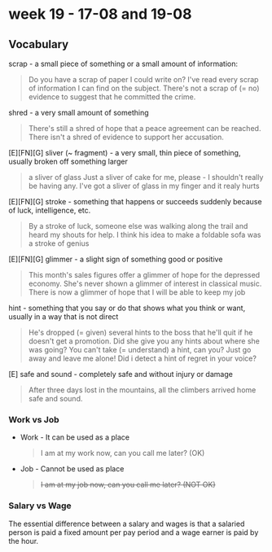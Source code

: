 # week 19 - 17-08 and 19-08

## Vocabulary
scrap - a small piece of something or a small amount of information:
> Do you have a scrap of paper I could write on?
> I've read every scrap of information I can find on the subject.
> There's not a scrap of (= no) evidence to suggest that he committed the crime.

shred - a very small amount of something
> There's still a shred of hope that a peace agreement can be reached.
> There isn't a shred of evidence to support her accusation.

[E][FN][G] sliver (~ fragment) -  a very small, thin piece of something, usually broken off something larger
> a sliver of glass
> Just a sliver of cake for me, please - I shouldn't really be having any.
> I've got a sliver of glass in my finger and it realy hurts

[E][FN][G] stroke - something that happens or succeeds suddenly because of luck, intelligence, etc.
> By a stroke of luck, someone else was walking along the trail and heard my shouts for help.
> I think his idea to make a foldable sofa was a stroke of genius

[E][FN][G] glimmer - a slight sign of something good or positive
> This month's sales figures offer a glimmer of hope for the depressed economy.
> She's never shown a glimmer of interest in classical music.
> There is now a glimmer of hope that I will be  able to keep my job

hint - something that you say or do that shows what you think or want, usually in a way that is not direct
> He's dropped (= given) several hints to the boss that he'll quit if he doesn't get a promotion.
> Did she give you any hints about where she was going?
> You can't take (= understand) a hint, can you? Just go away and leave me alone!
> Did i detect a hint of regret in your voice?


[E] safe and sound - completely safe and without injury or damage
> After three days lost in the mountains, all the climbers arrived home safe and sound.

### Work vs Job
- Work - It can be used as a place
	> I am at my work now, can you call me later? (OK)

- Job - Cannot be used as place
	> ~~I am at my job now, can you call me later? (NOT OK)~~

### Salary vs Wage
The essential difference between a salary and wages is that a salaried person is paid a fixed amount per pay period and a wage earner is paid by the hour. 
	

